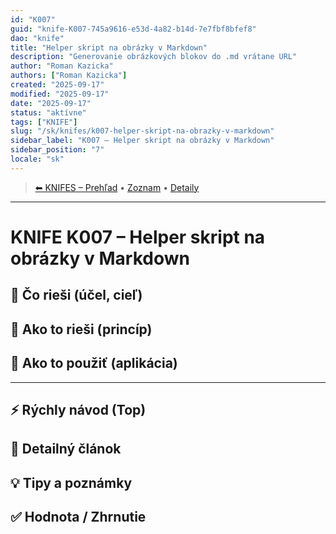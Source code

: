 ```yaml
---
id: "K007"
guid: "knife-K007-745a9616-e53d-4a82-b14d-7e7fbf8bfef8"
dao: "knife"
title: "Helper skript na obrázky v Markdown"
description: "Generovanie obrázkových blokov do .md vrátane URL"
author: "Roman Kazicka"
authors: ["Roman Kazicka"]
created: "2025-09-17"
modified: "2025-09-17"
date: "2025-09-17"
status: "aktívne"
tags: ["KNIFE"]
slug: "/sk/knifes/k007-helper-skript-na-obrazky-v-markdown"
sidebar_label: "K007 – Helper skript na obrázky v Markdown"
sidebar_position: "7"
locale: "sk"
---
```

<!-- body:start -->

<!-- nav:knifes -->
> [⬅ KNIFES – Prehľad](../overview.md) • [Zoznam](../KNIFE_Overview_List.md) • [Detaily](../KNIFE_Overview_Details.md)
---
# KNIFE K007 – Helper skript na obrázky v Markdown

## 🎯 Čo rieši (účel, cieľ)

## 🧩 Ako to rieši (princíp)

## 🧪 Ako to použiť (aplikácia)

---

## ⚡ Rýchly návod (Top)

## 📜 Detailný článok

## 💡 Tipy a poznámky

## ✅ Hodnota / Zhrnutie
